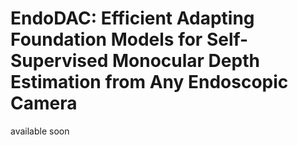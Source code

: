 # EndoDAC: Efficient Adapting Foundation Models for Self-Supervised Monocular Depth Estimation from Any Endoscopic Camera
available soon
